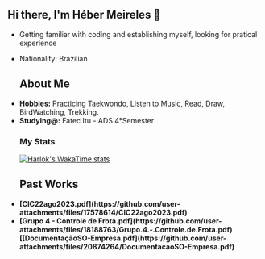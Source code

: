
## Hi there, I'm Héber Meireles 👋


- Getting familiar with coding and establishing myself, looking for pratical experience
- Nationality: Brazilian 



  ## About Me
    <li>
      <b>Hobbies:</b> Practicing Taekwondo, Listen to Music, Read, Draw, BirdWatching, Trekking.
    </li>
    <li>
      <b>Studying@:</b>  Fatec Itu - ADS 4°Semester
    </li>
    


    
    ### My Stats
    [![Harlok's WakaTime stats](https://github-readme-stats.vercel.app/api/wakatime?username=Martins05&theme=dark&layout=compact&langs_count=5)](https://github.com/Martins-readme-stats)
    
   
    </div>

    ## Past Works
    <li>
      <b>[CIC22ago2023.pdf](https://github.com/user-attachments/files/17578614/CIC22ago2023.pdf)</b>
    </li>
    <li>
      <b>[Grupo 4 - Controle de Frota.pdf](https://github.com/user-attachments/files/18188763/Grupo.4.-.Controle.de.Frota.pdf)</b>
    </li>
      <b>[[DocumentaçãoSO-Empresa.pdf](https://github.com/user-attachments/files/20874264/DocumentacaoSO-Empresa.pdf)</b>
<br>

